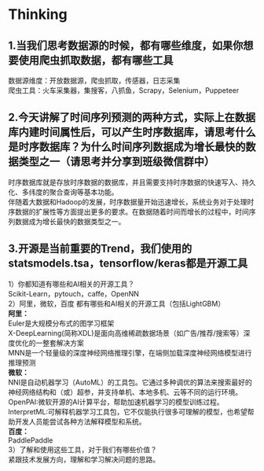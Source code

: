 # Thinking
## 1.当我们思考数据源的时候，都有哪些维度，如果你想要使用爬虫抓取数据，都有哪些工具
数据源维度：开放数据源，爬虫抓取，传感器，日志采集  
爬虫工具：火车采集器，集搜客，八抓鱼，Scrapy，Selenium，Puppeteer
## 2.今天讲解了时间序列预测的两种方式，实际上在数据库内建时间属性后，可以产生时序数据库，请思考什么是时序数据库？为什么时间序列数据成为增长最快的数据类型之一（请思考并分享到班级微信群中）
时序数据库就是存放时序数据的数据库，并且需要支持时序数据的快速写入、持久化、多纬度的聚合查询等基本功能。  
伴随着大数据和Hadoop的发展，时序数据量开始迅速增长，系统业务对于处理时序数据的扩展性等方面提出更多的要求。在数据随着时间而增长的过程中，时间序列数据成为增长最快的数据类型之一。
## 3.开源是当前重要的Trend，我们使用的statsmodels.tsa，tensorflow/keras都是开源工具
1）你都知道有哪些和AI相关的开源工具？  
Scikit-Learn，pytouch，caffe，OpenNN  
2）阿里，微软，百度 都有哪些和AI相关的开源工具（包括LightGBM）  
**阿里：**  
Euler是大规模分布式的图学习框架  
X-DeepLearning(简称XDL)是面向高维稀疏数据场景（如广告/推荐/搜索等）深度优化的一整套解决方案  
MNN是一个轻量级的深度神经网络推理引擎，在端侧加载深度神经网络模型进行推理预测  
**微软：**  
NNI是自动机器学习（AutoML）的工具包。它通过多种调优的算法来搜索最好的神经网络结构和（或）超参，并支持单机、本地多机、云等不同的运行环境。
OpenPAI:微软开源的AI计算平台，帮助加速机器学习的模型训练过程。  
lnterpretML:可解释机器学习工具包，它不仅能执行很多可理解的模型，也希望帮助开发人员能尝试各种方法解释模型和系统。  
**百度：**  
PaddlePaddle  
3）了解和使用这些工具，对于我们有哪些价值？  
紧跟技术发展方向，理解和学习解决问题的思路。